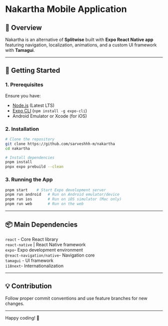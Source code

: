 # Nakartha Mobile Application

## 📌 Overview

Nakartha is an alternative of **Splitwise** built with **Expo React Native app** featuring navigation, localization, animations, and a custom UI framework with **Tamagui**.

---

## 🚀 Getting Started

### **1. Prerequisites**

Ensure you have:

- [Node.js](https://nodejs.org/) (Latest LTS)
- [Expo CLI](https://docs.expo.dev/get-started/installation/) (`npm install -g expo-cli`)
- Android Emulator or Xcode (for iOS)

### **2. Installation**

```sh
# Clone the repository
git clone https://github.com/sarveshhh-m/nakartha
cd nakartha

# Install dependencies
pnpm install
pnpx expo prebuild --clean
```

### **3. Running the App**

```sh
pnpm start    # Start Expo development server
pnpm run android   # Run on Android emulator/device
pnpm run ios       # Run on iOS simulator (Mac only)
pnpm run web       # Run on the web
```

---

## 📦 Main Dependencies

`react` - Core React library <br/>
`react-native` | React Native framework <br/>
`expo`- Expo development environment <br/>
`@react-navigation/native`- Navigation core <br/>
`tamagui` - UI framework <br/>
`i18next`- Internationalization <br/>

---

## 💡 Contribution

Follow proper commit conventions and use feature branches for new changes.

---

Happy coding! 🚀
